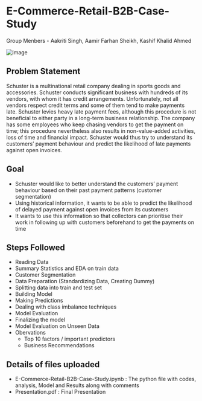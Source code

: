 # E-Commerce-Retail-B2B-Case-Study
Group Menbers - Aakriti Singh, Aamir Farhan Sheikh, Kashif Khalid Ahmed

![image](https://t3.ftcdn.net/jpg/01/42/89/00/360_F_142890047_rugFkPJDdSxDQQAvUDDj1v8JPTgttxQa.jpg)

## Problem Statement

Schuster is a multinational retail company dealing in sports goods and accessories. Schuster conducts significant business with hundreds of its vendors, with whom it has credit arrangements. Unfortunately, not all vendors respect credit terms and some of them tend to make payments late. Schuster levies heavy late payment fees, although this procedure is not beneficial to either party in a long-term business relationship. The company has some employees who keep chasing vendors to get the payment on time; this procedure nevertheless also results in non-value-added activities, loss of time and financial impact. Schuster would thus try to understand its customers’ payment behaviour and predict the likelihood of late payments against open invoices.

## Goal
- Schuster would like to better understand the customers’ payment behaviour based on their past payment patterns (customer segmentation)
- Using historical information, it wants to be able to predict the likelihood of delayed payment against open invoices from its customers
- It wants to use this information so that collectors can prioritise their work in following up with customers beforehand to get the payments on time

## Steps Followed
- Reading Data
- Summary Statistics and EDA on train data
- Customer Segmentation
- Data Preparation (Standardizing Data, Creating Dummy)
- Splitting data into train and test set
- Building Model
- Making Predictions
- Dealing with class imbalance techniques
- Model Evaluation
- Finalizing the model 
- Model Evaluation on Unseen Data
- Obervations
  - Top 10 factors / important predictors
  - Business Recommendations

## Details of files uploaded
- E-Commerce-Retail-B2B-Case-Study.ipynb : The python file with codes, analysis, Model and Results along with comments
- Presentation.pdf : Final Presentation

